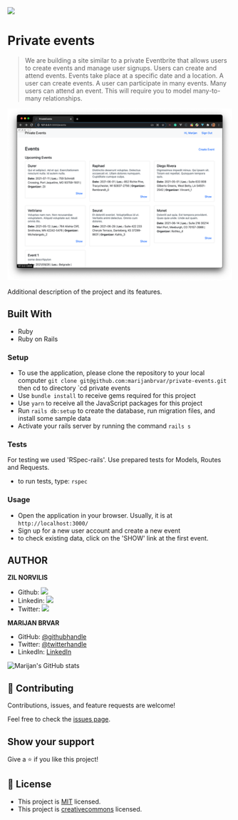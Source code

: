 ![](https://img.shields.io/badge/Microverse-blueviolet)

# Private events

> We are building a site similar to a private Eventbrite that allows users to create events and manage user signups. Users can create and attend events. Events take place at a specific date and a location.  A user can create events. A user can participate in many events. Many users can attend an event. This will require you to model many-to-many relationships.

![screenshot](./app_screenshot.png)

Additional description of the project and its features.

## Built With

- Ruby
- Ruby on Rails

### Setup

- To use the application, please clone the repository to your local computer `git clone git@github.com:marijanbrvar/private-events.git` then cd to directory `cd private events
- Use `bundle install` to receive gems required for this project
- Use `yarn` to receive all the JavaScript packages for this project
- Run `rails db:setup` to create the database, run migration files, and install some sample data
- Activate your rails server by running the command `rails s`

### Tests
For testing we used 'RSpec-rails'. Use prepared tests for Models, Routes and Requests.
- to run tests, type: `rspec`

### Usage
- Open the application in your browser. Usually, it is at `http://localhost:3000/`
- Sign up for a new user account and create a new event
- to check existing data, click on the 'SHOW' link at the first event.

## AUTHOR

**ZIL NORVILIS**

- Github: [![](https://img.shields.io/badge/GitHub-100000?style=for-the-badge&logo=github&logoColor=white)](https://github.com/zilton7)
- Linkedin: [![](https://img.shields.io/badge/LinkedIn-0077B5?style=for-the-badge&logo=linkedin&logoColor=white)](https://www.linkedin.com/in/zil-norvilis/)
- Twitter: [![](https://img.shields.io/badge/Twitter-1DA1F2?style=for-the-badge&logo=twitter&logoColor=white)](https://twitter.com/devnor7)

**MARIJAN BRVAR**

- GitHub: [@githubhandle](https://github.com/marijanbrvar)
- Twitter: [@twitterhandle](https://twitter.com/marijanbrvar)
- LinkedIn: [LinkedIn](https://linkedin.com/in/marijanbrvar)

![Marijan's GitHub stats](https://github-readme-stats.vercel.app/api?username=marijanbrvar&count_private=true&theme=dark&show_icons=true)


## 🤝 Contributing

Contributions, issues, and feature requests are welcome!

Feel free to check the [issues page](https://github.com/marijanbrvar/private-events/issues).

## Show your support

Give a ⭐️ if you like this project!

## 📝 License

- This project is [MIT](https://github.com/marijanbrvar/private-events/blob/development/LICENSE) licensed.
- This project is [creativecommons](https://creativecommons.org/licenses/by-nc/4.0/) licensed.
